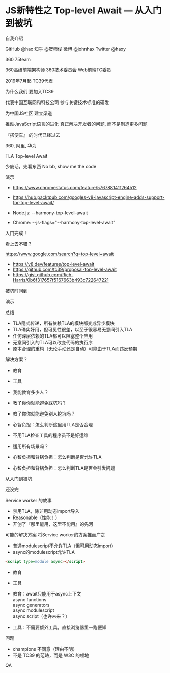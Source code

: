 JS新特性之
Top-level Await
— 从入门到被坑
====================

自我介绍

GitHub @hax
知乎 @贺师俊
微博 @johnhax
Twitter @haxy

360
75team

360高级前端架构师
360技术委员会
Web前端TC委员

2019年7月起
TC39代表

为什么我们
要加入TC39

代表中国互联网和科技公司
参与关键技术标准的研发

为中国JS社区
建立渠道

推动JavaScript语言的进化
真正解决开发者的问题,
而不是制造更多问题

『搭便车』
的时代已经过去

360,
阿里,
华为

TLA
Top-level Await

少废话，先看东西
No bb, show me the code

演示

- https://www.chromestatus.com/feature/5767881411264512
- https://hub.packtpub.com/googles-v8-javascript-engine-adds-support-for-top-level-await/

- Node.js: --harmony-top-level-await
- Chrome: --js-flags="--harmony-top-level-await"

入门完成！

看上去不错？

https://www.google.com/search?q=top-level+await

- https://v8.dev/features/top-level-await
- https://github.com/tc39/proposal-top-level-await
- https://gist.github.com/Rich-Harris/0b6f317657f5167663b493c722647221

被坑时间到

演示

总结

- TLA隐式传递，所有依赖TLA的模块都变成异步模块
- TLA确实好用，但可见性很差，以至于很容易无意间引入TLA
- 任何深层依赖的TLA都可以阻塞整个应用
- 无意间引入的TLA可以改变代码的执行序
- 原本合理的重构（无论手动还是自动）可能由于TLA而违反预期

解决方案？

- 教育
- 工具

- 我能教育多少人？
- 教了你你就能避免踩坑吗？
- 教了你你就能避免别人挖坑吗？
- 心智负担：怎么判断这里用TLA是否合理

- 不用TLA检查工具的程序员不是好运维
- 适用所有场景吗？
- 心智负担和背锅负担：怎么判断是否允许TLA
- 心智负担和背锅负担：怎么判断TLA是否会引发问题

从入门到被坑

还没完

Service worker 的故事

- 禁用TLA，除非用动态import导入
- Reasonable（性能！）
- 开创了『那里能用，这里不能用』的先河

可能的解决方案
将Service worker的方案推而广之

- 普通modulescript不允许TLA（但可用动态import）
- async的modulescript允许TLA

```html
<script type=module async></script>
```

- 教育
- 工具

- 教育：await只能用于async上下文<br>async functions<br>async generators<br>async modulescript<br>async script（也许未来？）
- 工具：不需要额外工具，直接浏览器里一跑便知

问题

- champions 不同意（理由不明）
- 不是 TC39 的范畴，而是 W3C 的领地

QA
